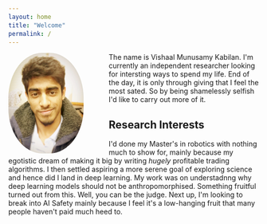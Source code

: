 ```yaml
---
layout: home
title: "Welcome"
permalink: /
---
```

<img style="float:left; width:30%; height:50%; margin-right:10%; border-radius:45%"
src="/assets/images/author_img.JPG">

The name is Vishaal Munusamy Kabilan. I'm currently an independent researcher looking for intersting ways to spend my life. End of the day, it is only through giving that I feel the most sated. So by being shamelessly selfish I'd like to carry out more of it.

## Research Interests

I'd done my Master's in robotics with nothing much to show for, mainly because my egotistic dream of making it big by writing _hugely_ profitable trading algorithms. I then settled aspiring a more serene goal of exploring science and hence did I land in deep learning. My work was on understadnng why deep learning models should not be anthropomorphised. Something fruitful turned out from this. Well, you can be the judge. Next up, I'm looking to break into AI Safety mainly because I feel
it's a low-hanging fruit that many people haven't paid much heed to.
